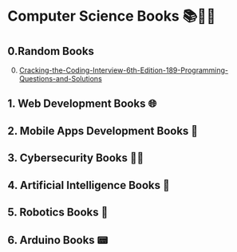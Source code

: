 # Computer Science Books 📚👩‍💻


## 0.Random Books

  0. [Cracking-the-Coding-Interview-6th-Edition-189-Programming-Questions-and-Solutions](Cracking-the-Coding-Interview-6th-Edition-189-Programming-Questions-and-Solutions.pdf)



## 1. Web Development Books 🌐


## 2. Mobile Apps Development Books 📱


## 3. Cybersecurity Books 🐱‍👤


## 4. Artificial Intelligence Books 🧠


## 5. Robotics Books 🤖


 ## 6. Arduino Books 📟

  

